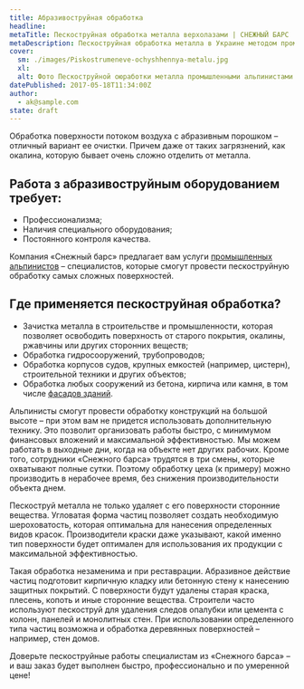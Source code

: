 ```yaml
---
title: Абразивоструйная обработка
headline: 
metaTitle: Пескоструйная обработка металла верхолазами | СНЕЖНЫЙ БАРС
metaDescription: Пескоструйная обработка металла в Украине методом промышленного альпинизма ☎+38 (096)555-30-92 от компании Снежный Барс
cover:
  sm: ./images/Piskostrumeneve-ochyshhennya-metalu.jpg
  xl: 
  alt: Фото Пескоструйной оюработки металла промышленными альпинистами компании "Снежный Барс"
datePublished: 2017-05-18T11:34:00Z
author:
  - ak@sample.com
state: draft
---
```

Обработка поверхности потоком воздуха с абразивным порошком – отличный вариант ее очистки. Причем даже от таких загрязнений, как окалина, которую бывает очень сложно отделить от металла.

## Работа з абразивоструйным оборудованием требует:

- Профессионализма;
- Наличия специального оборудования;
- Постоянного контроля качества.

Компания «Снежный барс» предлагает вам услуги [промышленных альпинистов](/ru/) – специалистов, которые смогут провести пескоструйную обработку самых сложных поверхностей.

## Где применяется пескоструйная обработка?

- Зачистка металла в строительстве и промышленности, которая позволяет освободить поверхность от старого покрытия, окалины, ржавчины или других сторонних веществ;
- Обработка гидросооружений, трубопроводов;
- Обработка корпусов судов, крупных емкостей (например, цистерн), строительной техники и других объектов;
- Обработка любых сооружений из бетона, кирпича или камня, в том числе [фасадов зданий](/ru/services/pokraska-betonnyh-konstrukcij/).

Альпинисты смогут провести обработку конструкций на большой высоте – при этом вам не придется использовать дополнительную технику. Это позволит организовать работы быстро, с минимумом финансовых вложений и максимальной эффективностью. Мы можем работать в выходные дни, когда на объекте нет других рабочих. Кроме того, сотрудники «Снежного барса» трудятся в три смены, которые охватывают полные сутки. Поэтому обработку цеха (к примеру) можно производить в нерабочее время, без снижения производительности объекта днем.

Пескоструй металла не только удаляет с его поверхности сторонние вещества. Угловатая форма частиц позволяет создать необходимую шероховатость, которая оптимальна для нанесения определенных видов красок. Производители краски даже указывают, какой именно тип поверхности будет оптимален для использования их продукции с максимальной эффективностью.

Такая обработка незаменима и при реставрации. Абразивное действие частиц подготовит кирпичную кладку или бетонную стену к нанесению защитных покрытий. С поверхности будут удалены старая краска, плесень, копоть и иные сторонние вещества. Строители часто используют пескоструй для удаления следов опалубки или цемента с колонн, панелей и монолитных стен. При использовании определенного типа частиц возможна и обработка деревянных поверхностей – например, стен домов.

Доверьте пескоструйные работы специалистам из «Снежного барса» – и ваш заказ будет выполнен быстро, профессионально и по умеренной цене!
